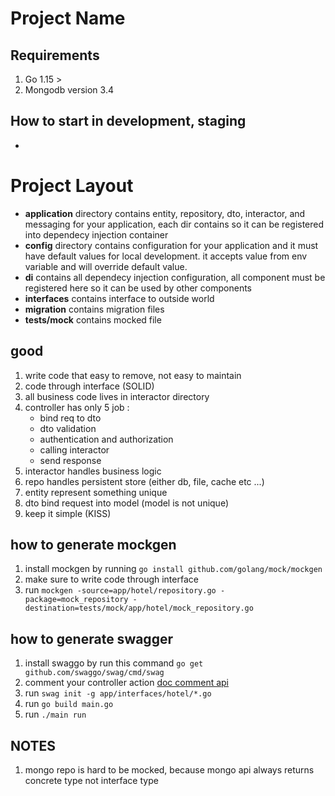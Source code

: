 # Project Name

## Requirements
1. Go 1.15 >
2. Mongodb version 3.4

## How to start in development, staging
- 
# Project Layout
- **application** directory contains entity, repository, dto, interactor, and messaging for your application, each dir contains
  so it can be registered into dependecy injection container
- **config** directory contains configuration for your application and it must have default values for local development.
  it accepts value from env variable and will override default value.
- **di** contains all dependecy injection configuration, all component must be registered here so it can be used by other components
- **interfaces** contains interface to outside world
- **migration** contains migration files
- **tests/mock** contains mocked file 

## good
1. write code that easy to remove, not easy to maintain
2. code through interface (SOLID)
3. all business code lives in interactor directory
4. controller has only 5 job :
    - bind req to dto
    - dto validation
    - authentication and authorization
    - calling interactor
    - send response
5. interactor handles business logic
6. repo handles persistent store (either db, file, cache etc ...)
7. entity represent something unique
7. dto bind request into model (model is not unique)
6. keep it simple (KISS)


## how to generate mockgen
1. install mockgen by running ```go install github.com/golang/mock/mockgen```
2. make sure to write code through interface
3. run ```mockgen -source=app/hotel/repository.go -package=mock_repository -destination=tests/mock/app/hotel/mock_repository.go```

## how to generate swagger
1. install swaggo by run this command ```go get github.com/swaggo/swag/cmd/swag```
2. comment your controller action [doc comment api](https://github.com/swaggo/swag#declarative-comments-format)
3. run ```swag init -g app/interfaces/hotel/*.go```
4. run ```go build main.go```
5. run ```./main run```

## NOTES
1. mongo repo is hard to be mocked, because mongo api always returns concrete type not interface type
